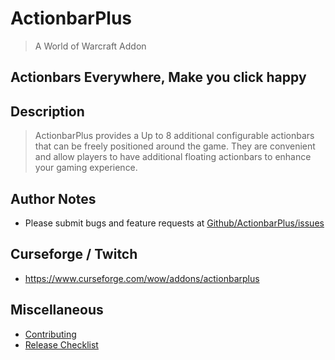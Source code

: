 # ActionbarPlus
> A World of Warcraft Addon

## Actionbars Everywhere, Make you click happy

## Description

>ActionbarPlus provides a Up to 8 additional configurable actionbars that can be freely positioned around the game. They are convenient and allow players to have additional floating actionbars to enhance your gaming experience.

## Author Notes

- Please submit bugs and feature requests at [Github/ActionbarPlus/issues](/../../issues)

## Curseforge / Twitch

- https://www.curseforge.com/wow/addons/actionbarplus

## Miscellaneous

- [Contributing](doc/CONTRIBUTING.md)
- [Release Checklist](doc/RELEASE-CHECKLIST.md)
